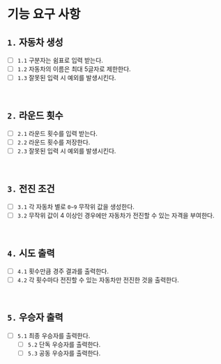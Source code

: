 # 기능 요구 사항

## `1.` 자동차 생성
- [ ] `1.1` 구분자는 쉼표로 입력 받는다.
- [ ] `1.2` 자동차의 이름은 최대 5글자로 제한한다.
- [ ] `1.3` 잘못된 입력 시 예외를 발생시킨다.

<br>

## `2.` 라운드 횟수
- [ ] `2.1` 라운드 횟수를 입력 받는다.
- [ ] `2.2` 라운드 횟수를 저장한다.
- [ ] `2.3` 잘못된 입력 시 예외를 발생시킨다.

<br>

## `3.` 전진 조건
- [ ] `3.1` 각 자동차 별로 `0~9` 무작위 값을 생성한다.
- [ ] `3.2` 무작위 값이 4 이상인 경우에만 자동차가 전진할 수 있는 자격을 부여한다.

<br>

## `4.` 시도 출력
- [ ] `4.1` 횟수만큼 경주 결과를 출력한다.
- [ ] `4.2` 각 횟수마다 전진할 수 있는 자동차만 전진한 것을 출력한다.

<br>

## `5.` 우승자 출력
- [ ] `5.1` 최종 우승자를 출력한다.
  - [ ] `5.2` 단독 우승자를 출력한다.
  - [ ] `5.3` 공동 우승자를 출력한다.
